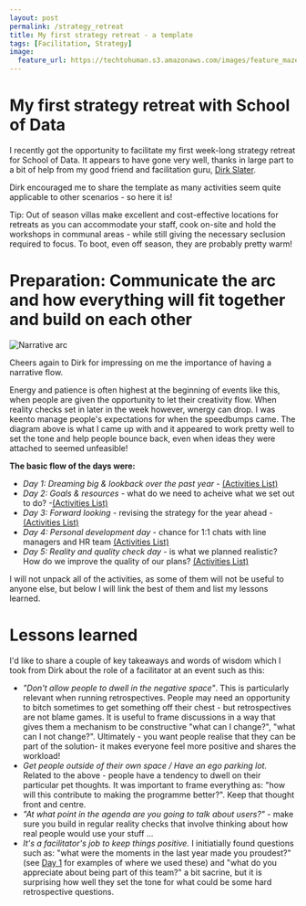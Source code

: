 ```yaml
---
layout: post
permalink: /strategy_retreat
title: My first strategy retreat - a template 
tags: [Facilitation, Strategy]
image: 
  feature_url: https://techtohuman.s3.amazonaws.com/images/feature_maze.jpg
---
```


# My first strategy retreat with School of Data 

I recently got the opportunity to facilitate my first week-long strategy retreat for School of Data. It appears to have gone very well, thanks in large part to a bit of help from my good friend and facilitation guru, [Dirk Slater](http://www.fabriders.net/). 

Dirk encouraged me to share the template as many activities seem quite applicable to other scenarios - so here it is! 

<div class="well">
Tip: Out of season villas make excellent and cost-effective locations for retreats as you can accommodate your staff, cook on-site and hold the workshops in communal areas - while still giving the necessary seclusion required to focus. To boot, even off season, they are probably pretty warm! 
</div>

# Preparation: Communicate the arc and how everything will fit together and build on each other

![Narrative arc](https://techtohuman.s3.amazonaws.com/images/narrative_arc.jpg)

Cheers again to Dirk for impressing on me the importance of having a narrative flow. 

Energy and patience is often highest at the beginning of events like this, when people are given the opportunity to let their creativity flow. When reality checks set in later in the week however, wnergy can drop. I was keento manage people's expectations for when the speedbumps came. The diagram above is what I came up with and it appeared to work pretty well to set the tone and help people bounce back, even when ideas they were attached to seemed unfeasible! 

<strong> The basic flow of the days were: </strong>

* *Day 1: Dreaming big & lookback over the past year* - [(Activities List)](https://techtohuman.com//strategy_day_1)
* *Day 2: Goals & resources* - what do we need to acheive what we set out to do? -[(Activities List)](https://techtohuman.com//strategy_day_2)
* *Day 3: Forward looking* - revising the strategy for the year ahead  -  [(Activities List)](https://techtohuman.com//strategy_day_3)
* *Day 4: Personal development day* - chance for 1:1 chats with line managers and HR team [(Activities List)](https://techtohuman.com/strategy_day_4/)
* *Day 5: Reality and quality check day* - is what we planned realistic?  How do we improve the quality of our plans? [(Activities List)](https://techtohuman.com/strategy_day_5/)

I will not unpack all of the activities, as some of them will not be useful to anyone else, but below I will link the best of them and list my lessons learned. 

# Lessons learned 

I'd like to share a couple of key takeaways and words of wisdom which I took from Dirk about the role of a facilitator at an event such as this: 

* *"Don't allow people to dwell in the negative space"*. This is particularly relevant when running retrospectives. People may need an opportunity to bitch sometimes to get something off their chest - but retrospectives are not blame games. It is useful to frame discussions in a way that gives them a mechanism to be constructive "what can I change?", "what can I not change?". Ultimately - you want people realise that they can be part of the solution- it makes everyone feel more positive and shares the workload!
* *Get people outside of their own space / Have an ego parking lot.* Related to the above - people have a tendency to dwell on their particular pet thoughts. It was important to frame everything as: "how will this contribute to making the programme better?". Keep that thought front and centre.  
* *"At what point in the agenda are you going to talk about users?"* - make sure you build in regular reality checks that involve thinking about how real people would use your stuff ... 
* *It's a facilitator's job to keep things positive.* I initiatially found questions such as: "what were the moments in the last year made you proudest?" (see [Day 1](https://techtohuman.com//strategy_day_1) for examples of where we used these) and "what do you appreciate about being part of this team?" a bit sacrine, but it is surprising how well they set the tone for what could be some hard retrospective questions. 

